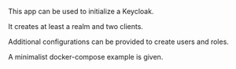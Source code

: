 This app can be used to initialize a Keycloak.

It creates at least a realm and two clients.

Additional configurations can be provided to create users and roles.

A minimalist docker-compose example is given.